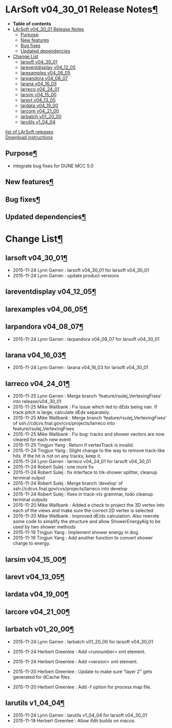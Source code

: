 LArSoft v04\_30\_01 Release Notes[¶](#LArSoft-v04_30_01-Release-Notes)
======================================================================

-   **Table of contents**
-   [LArSoft v04\_30\_01 Release Notes](#LArSoft-v04_30_01-Release-Notes)
    -   [Purpose](#Purpose)
    -   [New features](#New-features)
    -   [Bug fixes](#Bug-fixes)
    -   [Updated dependencies](#Updated-dependencies)
-   [Change List](#Change-List)
    -   [larsoft v04\_30\_01](#larsoft-v04_30_01)
    -   [lareventdisplay v04\_12\_05](#lareventdisplay-v04_12_05)
    -   [larexamples v04\_06\_05](#larexamples-v04_06_05)
    -   [larpandora v04\_08\_07](#larpandora-v04_08_07)
    -   [larana v04\_16\_03](#larana-v04_16_03)
    -   [larreco v04\_24\_01](#larreco-v04_24_01)
    -   [larsim v04\_15\_00](#larsim-v04_15_00)
    -   [larevt v04\_13\_05](#larevt-v04_13_05)
    -   [lardata v04\_19\_00](#lardata-v04_19_00)
    -   [larcore v04\_21\_00](#larcore-v04_21_00)
    -   [larbatch v01\_20\_00](#larbatch-v01_20_00)
    -   [larutils v1\_04\_04](#larutils-v1_04_04)

[list of LArSoft releases](LArSoft_release_list)\
[Download instructions](http://scisoft.fnal.gov/scisoft/bundles/larsoft/v04_30_01/larsoft-v04_30_01.html)


Purpose[¶](#Purpose)
--------------------

-   integrate bug fixes for DUNE MCC 5.0


New features[¶](#New-features)
------------------------------


Bug fixes[¶](#Bug-fixes)
------------------------


Updated dependencies[¶](#Updated-dependencies)
----------------------------------------------


Change List[¶](#Change-List)
============================


larsoft v04\_30\_01[¶](#larsoft-v04_30_01)
------------------------------------------

-   2015-11-24 Lynn Garren : larsoft v04\_30\_01 for larsoft v04\_30\_01
-   2015-11-24 Lynn Garren : update product versions


lareventdisplay v04\_12\_05[¶](#lareventdisplay-v04_12_05)
----------------------------------------------------------


larexamples v04\_06\_05[¶](#larexamples-v04_06_05)
--------------------------------------------------


larpandora v04\_08\_07[¶](#larpandora-v04_08_07)
------------------------------------------------

-   2015-11-24 Lynn Garren : larpandora v04\_08\_07 for larsoft v04\_30\_01


larana v04\_16\_03[¶](#larana-v04_16_03)
----------------------------------------

-   2015-11-24 Lynn Garren : larana v04\_16\_03 for larsoft v04\_30\_01


larreco v04\_24\_01[¶](#larreco-v04_24_01)
------------------------------------------

-   2015-11-25 Lynn Garren : Merge branch ‘feature/rsulej\_VertexingFixes’ into release/v04\_30\_01
-   2015-11-25 Mike Wallbank : Fix issue which led to dEdx being nan. If track pitch is large, calculate dEdx separately
-   2015-11-25 Mike Wallbank : Merge branch ‘feature/rsulej\_VertexingFixes’ of ssh://cdcvs.fnal.gov/cvs/projects/larreco into feature/rsulej\_VertexingFixes
-   2015-11-25 Mike Wallbank : Fix bug: tracks and shower vectors are now cleared for each new event
-   2015-11-25 Tingjun Yang : Return if vertexTrack is invalid.
-   2015-11-24 Tingjun Yang : Slight change to the way to remove track-like hits. If the hit is not on any tracks, keep it.
-   2015-11-24 Lynn Garren : larreco v04\_24\_01 for larsoft v04\_30\_01
-   2015-11-24 Robert Sulej : one more fix
-   2015-11-24 Robert Sulej : fix interface to trk-shower splitter, cleanup terminal output
-   2015-11-24 Robert Sulej : Merge branch ‘develop’ of ssh://cdcvs.fnal.gov/cvs/projects/larreco into develop
-   2015-11-24 Robert Sulej : fixes in track-vtx grammar, todo cleanup terminal outputs
-   2015-11-20 Mike Wallbank : Added a check to project the 3D vertex into each of the views and make sure the correct 2D vertex is selected
-   2015-11-20 Mike Wallbank : Improved dE/dx calculation. Also rewrote some code to simplify the structure and allow ShowerEnergyAlg to be used by two shower methods
-   2015-11-19 Tingjun Yang : Implement shower energy in dog.
-   2015-11-19 Tingjun Yang : Add another function to convert shower charge to energy.


larsim v04\_15\_00[¶](#larsim-v04_15_00)
----------------------------------------


larevt v04\_13\_05[¶](#larevt-v04_13_05)
----------------------------------------


lardata v04\_19\_00[¶](#lardata-v04_19_00)
------------------------------------------


larcore v04\_21\_00[¶](#larcore-v04_21_00)
------------------------------------------


larbatch v01\_20\_00[¶](#larbatch-v01_20_00)
--------------------------------------------

-   2015-11-24 Lynn Garren : larbatch v01\_20\_00 for larsoft v04\_30\_01

-   2015-11-24 Herbert Greenlee : Add \<runnumber\> xml element.
-   2015-11-24 Herbert Greenlee : Add \<version\> xml element.
-   2015-11-20 Herbert Greenlee : Update to make sure “layer 2” gets generated for dCache files.
-   2015-11-20 Herbert Greenlee : Add -f option for process map file.


larutils v1\_04\_04[¶](#larutils-v1_04_04)
------------------------------------------

-   2015-11-24 Lynn Garren : larutils v1\_04\_04 for larsoft v04\_30\_01
-   2015-11-19 Herbert Greenlee : Allow ifdh builds on macos.
